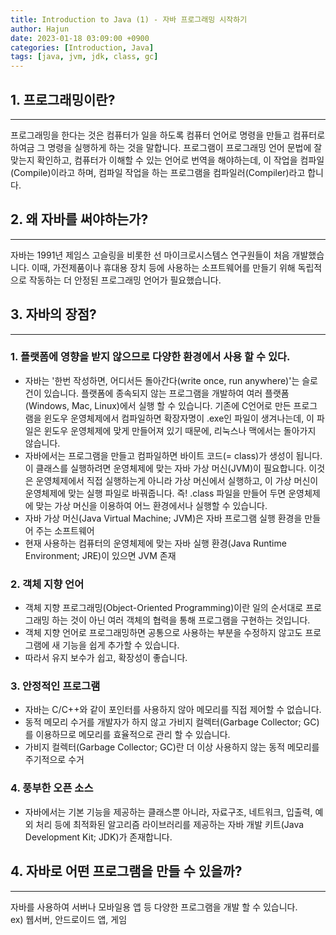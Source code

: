 ```yaml
---
title: Introduction to Java (1) - 자바 프로그래밍 시작하기
author: Hajun
date: 2023-01-18 03:09:00 +0900
categories: [Introduction, Java]
tags: [java, jvm, jdk, class, gc]
---
```

## 1. 프로그래밍이란?
- - -
프로그래밍을 한다는 것은 컴퓨터가 일을 하도록 컴퓨터 언어로 명령을 만들고 컴퓨터로 하여금 그 명령을 실행하게 하는 것을 말합니다. 프로그램이 프로그래밍 언어 문법에 잘 맞는지 확인하고, 컴퓨터가 이해할 수 있는 언어로 번역을 해야하는데, 이 작업을 컴파일(Compile)이라고 하며, 컴파일 작업을 하는 프로그램을 컴파일러(Compiler)라고 합니다.  

## 2. 왜 자바를 써야하는가?
- - - 
자바는 1991년 제임스 고슬링을 비롯한 선 마이크로시스템스 연구원들이 처음 개발했습니다. 이때, 가전제품이나 휴대용 장치 등에 사용하는 소프트웨어를 만들기 위해 독립적으로 작동하는 더 안정된 프로그래밍 언어가 필요했습니다.  

## 3. 자바의 장점?
- - -
### 1. 플랫폼에 영향을 받지 않으므로 다양한 환경에서 사용 할 수 있다.  
  * 자바는 '한번 작성하면, 어디서든 돌아간다(write once, run anywhere)'는 슬로건이 있습니다. 플랫폼에 종속되지 않는 프로그램을 개발하여 여러 플랫폼(Windows, Mac, Linux)에서 실행 할 수 있습니다. 기존에 C언어로 만든 프로그램을 윈도우 운영체제에서 컴파일하면 확장자명이 .exe인 파일이 생겨나는데, 이 파일은 윈도우 운영체제에 맞게 만들어져 있기 때문에, 리눅스나 맥에서는 돌아가지 않습니다.  
  * 자바에서는 프로그램을 만들고 컴파일하면 바이트 코드(= class)가 생성이 됩니다. 이 클래스를 실행하려면 운영체제에 맞는 자바 가상 머신(JVM)이 필요합니다. 이것은 운영체제에서 직접 실행하는게 아니라 가상 머신에서 실행하고, 이 가상 머신이 운영체제에 맞는 실행 파일로 바꿔줍니다. 즉! .class 파일을 만들어 두면 운영체제에 맞는 가상 머신을 이용하여 어느 환경에서나 실행할 수 있습니다.  
  * 자바 가상 머신(Java Virtual Machine; JVM)은 자바 프로그램 실행 환경을 만들어 주는 소프트웨어
  * 현재 사용하는 컴퓨터의 운영체제에 맞는 자바 실행 환경(Java Runtime Environment; JRE)이 있으면 JVM 존재

### 2. 객체 지향 언어
  * 객체 지향 프로그래밍(Object-Oriented Programming)이란 일의 순서대로 프로그래밍 하는 것이 아닌 여러 객체의 협력을 통해 프로그램을 구현하는 것입니다.
  * 객체 지향 언어로 프로그래밍하면 공통으로 사용하는 부분을 수정하지 않고도 프로그램에 새 기능을 쉽게 추가할 수 있습니다.
  * 따라서 유지 보수가 쉽고, 확장성이 좋습니다.

### 3. 안정적인 프로그램
  * 자바는 C/C++와 같이 포인터를 사용하지 않아 메모리를 직접 제어할 수 없습니다.
  * 동적 메모리 수거를 개발자가 하지 않고 가비지 컬렉터(Garbage Collector; GC)를 이용하므로 메모리를 효율적으로 관리 할 수 있습니다.
  * 가비지 컬렉터(Garbage Collector; GC)란 더 이상 사용하지 않는 동적 메모리를 주기적으로 수거

### 4. 풍부한 오픈 소스
  * 자바에서는 기본 기능을 제공하는 클래스뿐 아니라, 자료구조, 네트워크, 입출력, 예외 처리 등에 최적화된 알고리즘 라이브러리를 제공하는 자바 개발 키트(Java Development Kit; JDK)가 존재합니다.

## 4. 자바로 어떤 프로그램을 만들 수 있을까?
- - - 
자바를 사용하여 서버나 모바일용 앱 등 다양한 프로그램을 개발 할 수 있습니다.  
ex) 웹서버, 안드로이드 앱, 게임
